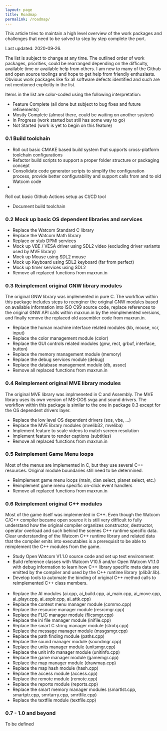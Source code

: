 ```yaml
---
layout: page
title: Roadmap
permalink: /roadmap/
---
```


This article tries to maintain a high level overview of the work packages and challenges that need to be solved to step by step complete the port.

Last updated: 2020-09-26.

The list is subject to change at any time. The outlined order of work packages, priorities, could be rearranged depending on the difficulty, available time or available help from others. I am new to many of the Github and open source toolings and hope to get help from friendly enthusiasts. Obvious work packages like fix all software defects identified and such are not mentioned explicitly in the list.

Items in the list are color-coded using the following interpretation:
- <span class="legend-done">Feature Complete</span> (all done but subject to bug fixes and future refinements)
- <span class="legend-close">Mostly Complete</span> (almost there, could be waiting on another system)
- <span class="legend-inwork">In Progress</span> (work started but still has some way to go)
- Not Started (work is yet to begin on this feature)


### 0.1 Build toolchain
- <span class="legend-done">
  Roll out basic CMAKE based build system that supports cross-platform toolchain configurations
  </span>
- <span class="legend-done">
  Refactor build scripts to support a proper folder structure or packaging concept
  </span>
- <span class="legend-done">
  Consolidate code generator scripts to simplify the configuration process, provide better configurability and support calls from and to old Watcom code
  </span>
-  <span class="legend-done">
  Roll out basic Github Actions setup as CI/CD tool
  </span>
- Document build toolchain

### 0.2 Mock up basic OS dependent libraries and services
- <span class="legend-done">
  Replace the Watcom Standard C library
  </span>
- <span class="legend-done">
  Replace the Watcom Math library
  </span>
- <span class="legend-done">
  Replace or stub DPMI services
  </span>
- <span class="legend-done">
  Mock up VBE / VESA driver using SDL2 video
  (excluding driver variants used by MVE library)
  </span>
- <span class="legend-done">
  Mock up Mouse using SDL2 mouse
  </span>
- <span class="legend-done">
  Mock up Keyboard using SDL2 keyboard (far from perfect)
  </span>
- <span class="legend-done">
  Mock up timer services using SDL2
  </span>
- <span class="legend-done">
  Remove all replaced functions from maxrun.in
  </span>

### 0.3 Reimplement original GNW library modules
The original GNW library was implemented in pure C. The workflow within this package includes steps to
 reenginer the original GNW modules based on available information into ISO C99 source code,
 replace references to the original GNW API calls within maxrun.in by the reimplemented versions,
 and finally remove the replaced old assembler code from maxrun.in.

- <span class="legend-done">
  Replace the human machine interface related modules (kb, mouse, vcr, input)
  </span>
- <span class="legend-inwork">
  Replace the color management module (color)
  </span>
- <span class="legend-done">
  Replace the GUI controls related modules (gnw, rect, grbuf, interface, button)
  </span>
- <span class="legend-done">
  Replace the memory management module (memory)
  </span>
- <span class="legend-done">
  Replace the debug services module (debug)
  </span>
- <span class="legend-done">
  Replace the database management module (db, assoc)
  </span>
- <span class="legend-close">
  Remove all replaced functions from maxrun.in
  </span>

### 0.4 Reimplement original MVE library modules
The original MVE library was implmeneted in C and Assembly. The MVE library uses its own version of MS-DOS svga and sound drivers.
The workflow within this package is similar to the one in package 0.3 except for the OS dependent drivers layer.

- <span class="legend-inwork">
  Replace the low level OS dependent drivers (sos, vbe, ...)
  </span>
- <span class="legend-inwork">
  Replace the MVE library modules (mvelib32, mveliba)
  </span>
- Implement feature to scale videos to match screen resolution
- Implement feature to render captions (subtitles)
- <span class="legend-none">
  Remove all replaced functions from maxrun.in
  </span>

### 0.5 Reimplement Game Menu loops
Most of the menus are implemented in C, but they use several C++ resources. Original module boundaries still need to be determined.

- Reimplement game menu loops (main, clan select, planet select, etc.)
- Reimplement game menu specific on-click event handlers
- <span class="legend-none">
  Remove all replaced functions from maxrun.in
  </span>

### 0.6 Reimplement original C++ modules
Most of the game itself was implemented in C++. Even though the Watcom C/C++ compiler became open source it is still very difficult to fully understand how the original compiler organizes constructor, destructor, operator overload and such behind the scenes C++ runtime specific data. Clear understanding of the Watcom C++ runtime library and related data that the compiler emits into executables is a prerequisit to be able to reimplement the C++ modules from the game.

- <span class="legend-inwork">
  Study Open Watcom V1.1.0 source code and set up test environment
  </span>
- Build reference classes with Watcom V10.5 and/or Open Watcom V1.1.0 with debug information to learn how C++ library specific meta data are emitted by the compiler and used by the C++ runtime library (plib3r.lib).
- Develop tools to automate the binding of original C++ method calls to reimplemented C++ class members.
<br><br>
- Replace the AI modules (ai.cpp, ai_build.cpp, ai_main.cpp, ai_move.cpp, ai_playr.cpp, ai_explr.cpp, ai_attk.cpp)
- Replace the context menu manager module (commo.cpp)
- <span class="legend-inwork">
  Replace the resource manager module (resrcmgr.cpp)
  </span>
- Replace the FLIC manager module (flicsmgr.cpp)
- Replace the ini file manager module (inifile.cpp)
- <span class="legend-inwork">
  Replace the smart C string manager module (strobj.cpp)
  </span>
- Replace the message manager module (mssgsmgr.cpp)
- Replace the path finding module (paths.cpp)
- <span class="legend-inwork">
  Replace the sound manager module (soundmgr.cpp)
  </span>
- Replace the units manager module (unitsmgr.cpp)
- Replace the unit info manager module (unitinfo.cpp)
- Replace the game manager module (gamemgr.cpp)
- Replace the map manager module (drawmap.cpp)
- Replace the map hash module (hash.cpp)
- Replace the access module (access.cpp)
- Replace the remote module (remote.cpp)
- Replace the reports module (reports.cpp)
- Replace the smart memory manager modules (smartlst.cpp, smartptr.cpp, smrtarry.cpp, smrtfile.cpp)
- Replace the textfile module (textfile.cpp)

### 0.7 - 1.0 and beyond
To be defined
